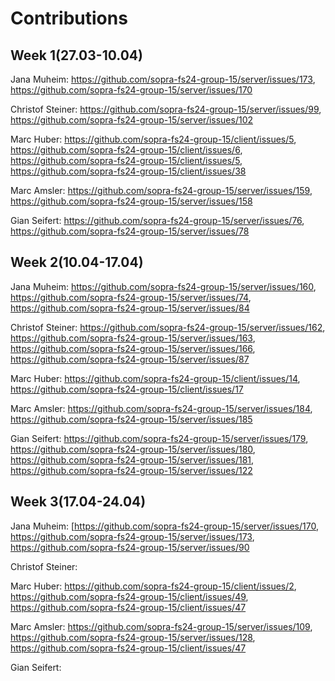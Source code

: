 # Contributions
## Week 1(27.03-10.04)
Jana Muheim: https://github.com/sopra-fs24-group-15/server/issues/173, https://github.com/sopra-fs24-group-15/server/issues/170

Christof Steiner: https://github.com/sopra-fs24-group-15/server/issues/99, https://github.com/sopra-fs24-group-15/server/issues/102

Marc Huber: https://github.com/sopra-fs24-group-15/client/issues/5, https://github.com/sopra-fs24-group-15/client/issues/6, https://github.com/sopra-fs24-group-15/client/issues/5, https://github.com/sopra-fs24-group-15/client/issues/38

Marc Amsler: https://github.com/sopra-fs24-group-15/server/issues/159, https://github.com/sopra-fs24-group-15/server/issues/158

Gian Seifert: https://github.com/sopra-fs24-group-15/server/issues/76, https://github.com/sopra-fs24-group-15/server/issues/78

## Week 2(10.04-17.04)
Jana Muheim: https://github.com/sopra-fs24-group-15/server/issues/160, https://github.com/sopra-fs24-group-15/server/issues/74, https://github.com/sopra-fs24-group-15/server/issues/84

Christof Steiner: https://github.com/sopra-fs24-group-15/server/issues/162, https://github.com/sopra-fs24-group-15/server/issues/163, https://github.com/sopra-fs24-group-15/server/issues/166, https://github.com/sopra-fs24-group-15/server/issues/87

Marc Huber: https://github.com/sopra-fs24-group-15/client/issues/14, https://github.com/sopra-fs24-group-15/client/issues/17

Marc Amsler: https://github.com/sopra-fs24-group-15/server/issues/184, https://github.com/sopra-fs24-group-15/server/issues/185

Gian Seifert: https://github.com/sopra-fs24-group-15/server/issues/179, https://github.com/sopra-fs24-group-15/server/issues/180, https://github.com/sopra-fs24-group-15/server/issues/181, https://github.com/sopra-fs24-group-15/server/issues/122

## Week 3(17.04-24.04)
Jana Muheim: [https://github.com/sopra-fs24-group-15/server/issues/170, https://github.com/sopra-fs24-group-15/server/issues/173, https://github.com/sopra-fs24-group-15/server/issues/90

Christof Steiner: 

Marc Huber: https://github.com/sopra-fs24-group-15/client/issues/2, https://github.com/sopra-fs24-group-15/client/issues/49, https://github.com/sopra-fs24-group-15/client/issues/47

Marc Amsler: https://github.com/sopra-fs24-group-15/server/issues/109, https://github.com/sopra-fs24-group-15/server/issues/128, https://github.com/sopra-fs24-group-15/client/issues/47

Gian Seifert: 
